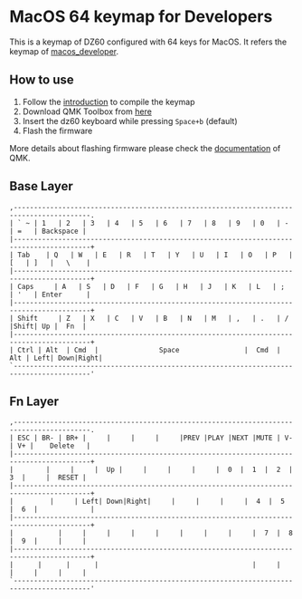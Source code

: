 # MacOS 64 keymap for Developers

This is a keymap of DZ60 configured with 64 keys for MacOS. It refers the keymap of [macos_developer](../macos_developer/readme.md).

## How to use

1. Follow the [introduction](https://docs.qmk.fm/#/) to compile the keymap
2. Download QMK Toolbox from [here](https://github.com/qmk/qmk_toolbox/releases)
3. Insert the dz60 keyboard while pressing  ```Space+b``` (default)
4. Flash the firmware

More details about flashing firmware please check the [documentation](https://docs.qmk.fm/#/) of QMK.

## Base Layer

```
,-----------------------------------------------------------------------------------------.
| ` ~ | 1   | 2   | 3   | 4   | 5   | 6   | 7   | 8   | 9   | 0   | -   | =   | Backspace |
|-----------------------------------------------------------------------------------------+
| Tab    | Q   | W   | E   | R   | T   | Y   | U   | I   | O   | P   | [   | ]   |   \    |
|-----------------------------------------------------------------------------------------+
| Caps     | A   | S   | D   | F   | G   | H   | J   | K   | L   | ;   | '   | Enter      |
|-----------------------------------------------------------------------------------------+
| Shift     | Z   | X   | C   | V   | B   | N   | M   | ,   | .   | /   |Shift| Up |  Fn  |
|-----------------------------------------------------------------------------------------+
| Ctrl | Alt  | Cmd  |               Space                |  Cmd  | Alt | Left| Down|Right|
`-----------------------------------------------------------------------------------------'
```

## Fn Layer

```
,-----------------------------------------------------------------------------------------.
| ESC | BR- | BR+ |     |     |     |     |PREV |PLAY |NEXT |MUTE | V- | V+ |    Delete   |
|-----------------------------------------------------------------------------------------+
|        |     |     |  Up |     |     |     |     |  0  |  1  |  2  |  3  |     |  RESET |
|-----------------------------------------------------------------------------------------+
|         |     | Left| Down|Right|     |     |     |     |  4  |  5  |  6  |             |
|-----------------------------------------------------------------------------------------+
|           |     |     |     |     |     |     |     |     |  7  |  8  |  9  |     |     |
|-----------------------------------------------------------------------------------------+
|      |      |      |                                      |     |     |     |     |     |
`-----------------------------------------------------------------------------------------'

```
